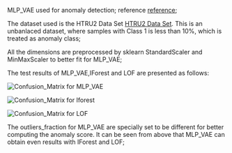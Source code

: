 
MLP_VAE used for anomaly detection;
reference [reference](https://pdfs.semanticscholar.org/0611/46b1d7938d7a8dae70e3531a00fceb3c78e8.pdf);

The dataset used is the HTRU2 Data Set [HTRU2 Data Set](http://archive.ics.uci.edu/ml/datasets/HTRU2). This is an unbanlaced dataset, where samples with Class 1 is less than 10%, which is treated as anomaly class;

All the dimensions are preprocessed by sklearn StandardScaler and MinMaxScaler to better fit for MLP_VAE;

The test results of MLP_VAE,IForest and LOF are presented as follows:

![Confusion_Matrix for MLP_VAE](https://github.com/SchindlerLiang/VAE-for-Anomaly-Detection/blob/master/MLP_VAE/img/MLP_VAE.png)

![Confusion_Matrix for Iforest](https://github.com/SchindlerLiang/VAE-for-Anomaly-Detection/blob/master/MLP_VAE/img/iforest.png)

![Confusion_Matrix for LOF](https://github.com/SchindlerLiang/VAE-for-Anomaly-Detection/blob/master/MLP_VAE/img/lof.png)

The outliers_fraction for MLP_VAE are specially set to be different for better computing the anomaly score. It can be seen from above that MLP_VAE can obtain even results with IForest and LOF;
